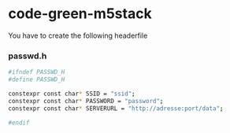 # code-green-m5stack


You have to create the following headerfile
### passwd.h
```bash
#ifndef PASSWD_H
#define PASSWD_H

constexpr const char* SSID = "ssid";
constexpr const char* PASSWORD = "password";
constexpr const char* SERVERURL = "http://adresse:port/data";

#endif
```


